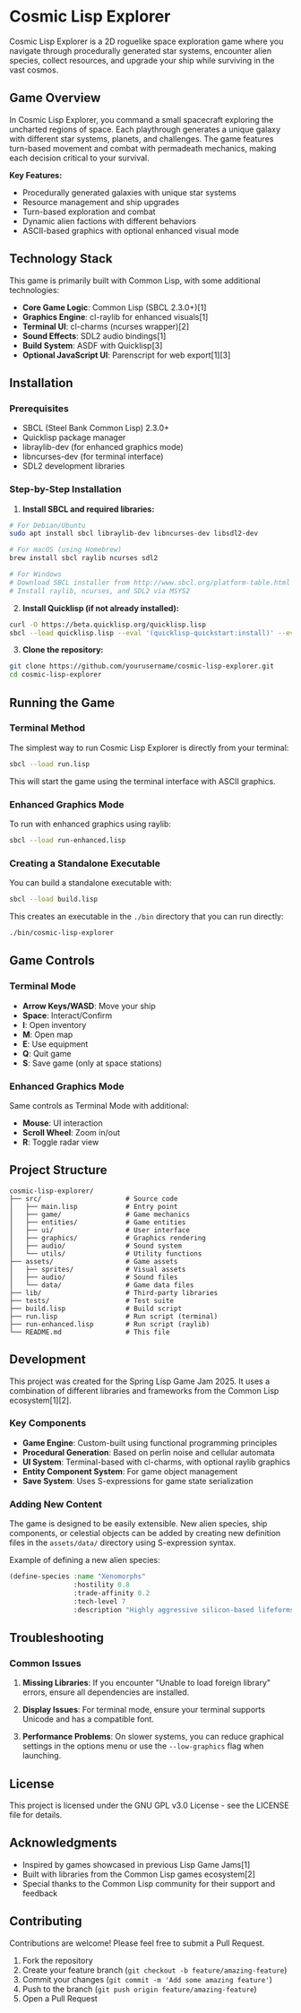 # Cosmic Lisp Explorer

Cosmic Lisp Explorer is a 2D roguelike space exploration game where you navigate through procedurally generated star systems, encounter alien species, collect resources, and upgrade your ship while surviving in the vast cosmos.

## Game Overview

In Cosmic Lisp Explorer, you command a small spacecraft exploring the uncharted regions of space. Each playthrough generates a unique galaxy with different star systems, planets, and challenges. The game features turn-based movement and combat with permadeath mechanics, making each decision critical to your survival.


**Key Features:**
- Procedurally generated galaxies with unique star systems
- Resource management and ship upgrades
- Turn-based exploration and combat
- Dynamic alien factions with different behaviors
- ASCII-based graphics with optional enhanced visual mode

## Technology Stack

This game is primarily built with Common Lisp, with some additional technologies:

- **Core Game Logic**: Common Lisp (SBCL 2.3.0+)[1]
- **Graphics Engine**: cl-raylib for enhanced visuals[1]
- **Terminal UI**: cl-charms (ncurses wrapper)[2]
- **Sound Effects**: SDL2 audio bindings[1]
- **Build System**: ASDF with Quicklisp[3]
- **Optional JavaScript UI**: Parenscript for web export[1][3]

## Installation

### Prerequisites

- SBCL (Steel Bank Common Lisp) 2.3.0+
- Quicklisp package manager
- libraylib-dev (for enhanced graphics mode)
- libncurses-dev (for terminal interface)
- SDL2 development libraries

### Step-by-Step Installation

1. **Install SBCL and required libraries:**

```bash
# For Debian/Ubuntu
sudo apt install sbcl libraylib-dev libncurses-dev libsdl2-dev

# For macOS (using Homebrew)
brew install sbcl raylib ncurses sdl2

# For Windows
# Download SBCL installer from http://www.sbcl.org/platform-table.html
# Install raylib, ncurses, and SDL2 via MSYS2
```

2. **Install Quicklisp (if not already installed):**

```bash
curl -O https://beta.quicklisp.org/quicklisp.lisp
sbcl --load quicklisp.lisp --eval '(quicklisp-quickstart:install)' --eval '(ql:add-to-init-file)' --quit
```

3. **Clone the repository:**

```bash
git clone https://github.com/yourusername/cosmic-lisp-explorer.git
cd cosmic-lisp-explorer
```

## Running the Game

### Terminal Method

The simplest way to run Cosmic Lisp Explorer is directly from your terminal:

```bash
sbcl --load run.lisp
```

This will start the game using the terminal interface with ASCII graphics.

### Enhanced Graphics Mode

To run with enhanced graphics using raylib:

```bash
sbcl --load run-enhanced.lisp
```

### Creating a Standalone Executable

You can build a standalone executable with:

```bash
sbcl --load build.lisp
```

This creates an executable in the `./bin` directory that you can run directly:

```bash
./bin/cosmic-lisp-explorer
```

## Game Controls

### Terminal Mode
- **Arrow Keys/WASD**: Move your ship
- **Space**: Interact/Confirm
- **I**: Open inventory
- **M**: Open map
- **E**: Use equipment
- **Q**: Quit game
- **S**: Save game (only at space stations)

### Enhanced Graphics Mode
Same controls as Terminal Mode with additional:
- **Mouse**: UI interaction
- **Scroll Wheel**: Zoom in/out
- **R**: Toggle radar view

## Project Structure

```
cosmic-lisp-explorer/
├── src/                     # Source code
│   ├── main.lisp            # Entry point
│   ├── game/                # Game mechanics
│   ├── entities/            # Game entities
│   ├── ui/                  # User interface
│   ├── graphics/            # Graphics rendering
│   ├── audio/               # Sound system
│   └── utils/               # Utility functions
├── assets/                  # Game assets
│   ├── sprites/             # Visual assets
│   ├── audio/               # Sound files
│   └── data/                # Game data files
├── lib/                     # Third-party libraries
├── tests/                   # Test suite
├── build.lisp               # Build script
├── run.lisp                 # Run script (terminal)
├── run-enhanced.lisp        # Run script (raylib)
└── README.md                # This file
```

## Development

This project was created for the Spring Lisp Game Jam 2025. It uses a combination of different libraries and frameworks from the Common Lisp ecosystem[1][2].

### Key Components

- **Game Engine**: Custom-built using functional programming principles
- **Procedural Generation**: Based on perlin noise and cellular automata
- **UI System**: Terminal-based with cl-charms, with optional raylib graphics
- **Entity Component System**: For game object management
- **Save System**: Uses S-expressions for game state serialization

### Adding New Content

The game is designed to be easily extensible. New alien species, ship components, or celestial objects can be added by creating new definition files in the `assets/data/` directory using S-expression syntax.

Example of defining a new alien species:

```lisp
(define-species :name "Xenomorphs"
                :hostility 0.8
                :trade-affinity 0.2
                :tech-level 7
                :description "Highly aggressive silicon-based lifeforms that thrive in vacuum.")
```

## Troubleshooting

### Common Issues

1. **Missing Libraries**: If you encounter "Unable to load foreign library" errors, ensure all dependencies are installed.

2. **Display Issues**: For terminal mode, ensure your terminal supports Unicode and has a compatible font.

3. **Performance Problems**: On slower systems, you can reduce graphical settings in the options menu or use the `--low-graphics` flag when launching.

## License

This project is licensed under the GNU GPL v3.0 License - see the LICENSE file for details.

## Acknowledgments

- Inspired by games showcased in previous Lisp Game Jams[1]
- Built with libraries from the Common Lisp games ecosystem[2]
- Special thanks to the Common Lisp community for their support and feedback

## Contributing

Contributions are welcome! Please feel free to submit a Pull Request.

1. Fork the repository
2. Create your feature branch (`git checkout -b feature/amazing-feature`)
3. Commit your changes (`git commit -m 'Add some amazing feature'`)
4. Push to the branch (`git push origin feature/amazing-feature`)
5. Open a Pull Request
